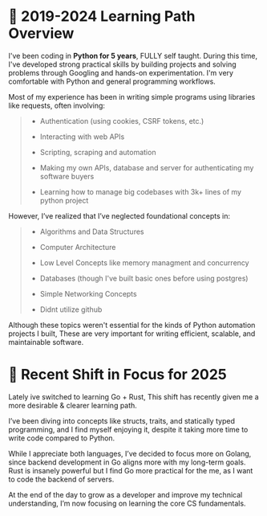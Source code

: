 # 🧠 2019-2024 Learning Path Overview

I've been coding in **Python for 5 years**, FULLY self taught. During this time, I've developed strong practical skills by building projects and solving problems through Googling and hands-on experimentation. I'm very comfortable with Python and general programming workflows.

Most of my experience has been in writing simple programs using libraries like requests, often involving:
>
>    - Authentication (using cookies, CSRF tokens, etc.)
>
>    - Interacting with web APIs
>
>    - Scripting, scraping and automation
>    
>    - Making my own APIs, database and server for authenticating my software buyers
>
>    - Learning how to manage big codebases with 3k+ lines of my python project

However, I’ve realized that I’ve neglected foundational concepts in:
>
>   - Algorithms and Data Structures
>
>   - Computer Architecture
>
>   - Low Level Concepts like memory managment and concurrency
>
>   - Databases (though I've built basic ones before using postgres)
>
>   - Simple Networking Concepts 
>
>   - Didnt utilize github

Although these topics weren't essential for the kinds of Python automation projects I built, These are very important for writing efficient, scalable, and maintainable software.

# 🔁 Recent Shift in Focus for 2025
Lately ive switched to learning Go + Rust, This shift has recently given me a more desirable & clearer learning path. 

I’ve been diving into concepts like structs, traits, and statically typed programming, and I find myself enjoying it, despite it taking more time to write code compared to Python. 

While I appreciate both languages, I’ve decided to focus more on Golang, since backend development in Go aligns more with my long-term goals.
Rust is insanely powerful but I find Go more practical for the me, as I want to code the backend of servers.



At the end of the day to grow as a developer and improve my technical understanding, I’m now focusing on learning the core CS fundamentals.
